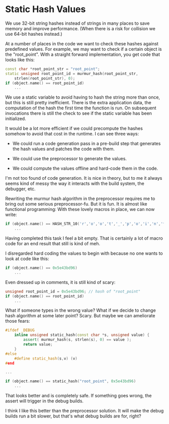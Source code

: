 # Static Hash Values

We use 32-bit string hashes instead of strings in many places to save memory and improve performance. (When there is a risk for collision we use 64-bit hashes instead.)

At a number of places in the code we want to check these hashes against predefined values. For example, we may want to check if a certain object is the "root_point". With a straight forward implementation, you get code that looks like this:

```cpp
const char *root_point_str = "root_point";
static unsigned root_point_id = murmur_hash(root_point_str,
    strlen(root_point_str), 0);
if (object.name() == root_point_id)
    ...
```

We use a static variable to avoid having to hash the string more than once, but this is still pretty inefficient. There is the extra application data, the computation of the hash the first time the function is run. On subsequent invocations there is still the check to see if the static variable has been initialized.

It would be a lot more efficient if we could precompute the hashes somehow to avoid that cost in the runtime. I can see three ways:

* We could run a code generation pass in a pre-build step that generates the hash values and patches the code with them.

* We could use the preprocessor to generate the values.

* We could compute the values offline and hard-code them in the code.

I'm not too found of code generation. It is nice in theory, but to me it always seems kind of messy the way it interacts with the build system, the debugger, etc.

Rewriting the murmur hash algorithm in the preprocessor requires me to bring out some serious preprocessor-fu. But it is fun. It is almost like functional programming: With these lovely macros in place, we can now write:

```cpp
if (object.name() == HASH_STR_10('r','o','o','t','_','p','o','i','n','t'))
    ...
```

Having completed this task I feel a bit empty. That is certainly a lot of macro code for an end result that still is kind of meh.

I disregarded hard coding the values to begin with because no one wants to look at code like this:

```cpp
if (object.name() == 0x5e43bd96)
    ...
```

Even dressed up in comments, it is still kind of scary:

```cpp
unsigned root_point_id = 0x5e43bd96; // hash of "root_point"
if (object.name() == root_point_id)
    ...
```

What if someone types in the wrong value? What if we decide to change hash algorithm at some later point? Scary. But maybe we can ameliorate those fears:

```cpp
#ifdef _DEBUG
    inline unsigned static_hash(const char *s, unsigned value) {
        assert( murmur_hash(s, strlen(s), 0) == value );
        return value;
    }
#else
    #define static_hash(s,v) (v)
#end

...

if (object.name() == static_hash("root_point", 0x5e43bd96)
    ...
```

That looks better and is completely safe. If something goes wrong, the assert will trigger in the debug builds.

I think I like this better than the preprocessor solution. It will make the debug builds run a bit slower, but that's what debug builds are for, right?
